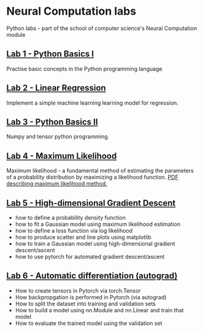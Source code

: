 # Neural Computation labs
Python labs - part of the school of computer science's Neural Computation module 

## [Lab 1 - Python Basics I](https://github.com/Taranks7/Neural_Computation_labs/blob/main/lab1.ipynb)
Practise basic concepts in the Python programming language
## [Lab 2 - Linear Regression](https://github.com/Taranks7/Neural_Computation_labs/blob/main/lab2.ipynb)
Implement a simple machine learning learning model for regression. 
## [Lab 3 - Python Basics II](https://github.com/Taranks7/Neural_Computation_labs/blob/main/lab3.ipynb)
Numpy and tensor python programming.
## [Lab 4 - Maximum Likelihood]()
Maximum likelihood - a fundamental method of estimating the parameters of a probability distribution by maximizing a likelihood function. 
[PDF describing maximum likelihood method.]()
## [Lab 5 - High-dimensional Gradient Descent]()
* how to define a probability density function
* how to fit a Gaussian model using maximum likelihood estimation
* how to define a loss function via log likelihood
* how to produce scatter and line plots using matplotlib
* how to train a Gaussian model using high-dimensional gradient descent/ascent
* how to use pytorch for automated gradient descent/ascent
## [Lab 6 - Automatic differentiation (autograd)]()
- How to create tensors in Pytorch via torch.Tensor
- How backpropgation is performed in Pytorch (via autograd)
- How to split the dataset into training and validation sets
- How to build a model using nn.Module and nn.Linear and train that model
- How to evaluate the trained model using the validation set
